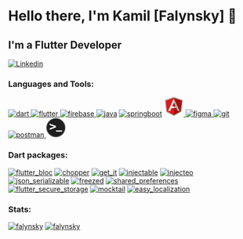 # Hello there, I'm Kamil [Falynsky] 👋
## I'm a Flutter Developer
[![Linkedin](https://img.shields.io/badge/linkedin-%230077B5.svg?&style=for-the-badge&logo=linkedin&logoColor=white)](https://www.linkedin.com/in/kamil-falinski/)

### Languages and Tools:

<a href="https://dart.dev" target="_blank" rel="noreferrer"> <img src="https://www.vectorlogo.zone/logos/dartlang/dartlang-icon.svg" alt="dart" width="40" height="40" /> </a>
<a href="https://flutter.dev" target="_blank" rel="noreferrer"> <img src="https://www.vectorlogo.zone/logos/flutterio/flutterio-icon.svg" alt="flutter" width="40" height="40" /> </a> 
<a href="https://firebase.google.com/" target="_blank" rel="noreferrer"> <img src="https://www.vectorlogo.zone/logos/firebase/firebase-icon.svg" alt="firebase" width="40" height="40" /> </a> 
<a href="https://www.java.com/pl/" target="_blank" rel="noreferrer"><img src="https://static.vecteezy.com/system/resources/previews/019/899/953/original/java-free-download-free-png.png"  alt="java" width="40" height="40"  /></a>
<a href="https://spring.io/projects/spring-boot" target="_blank" rel="noreferrer"><img src="https://i0.wp.com/indiciatraining.com/wp-content/uploads/2020/05/spring-boot-logo.png?fit=800%2C718&ssl=1"  alt="springboot" width="40" height="40"  /></a>
<a href="https://angular.io/" target="_blank" rel="noreferrer"> <img src="https://github.com/devicons/devicon/blob/master/icons/angularjs/angularjs-original.svg" alt="angular" width="40" height="40" /> </a> 
<a href="https://www.figma.com/" target="_blank" rel="noreferrer"> <img src="https://www.vectorlogo.zone/logos/figma/figma-icon.svg" alt="figma" width="40" height="40" /> </a> 
<a href="https://git-scm.com/" target="_blank" rel="noreferrer"> <img src="https://www.vectorlogo.zone/logos/git-scm/git-scm-icon.svg" alt="git" width="40" height="40" /> </a> 
<a href="https://postman.com" target="_blank" rel="noreferrer"> <img  src="https://www.vectorlogo.zone/logos/getpostman/getpostman-icon.svg" alt="postman" width="40" height="40" /> </a> 
<a href="#" target="_blank" rel="noreferrer"><img src="https://raw.githubusercontent.com/github/explore/80688e429a7d4ef2fca1e82350fe8e3517d3494d/topics/terminal/terminal.png"  alt="postman" width="40" height="40" /></a> 

### Dart packages:
<a href="https://pub.dev/packages/flutter_bloc" target="blank"><img src="https://img.shields.io/badge/flutter_bloc-%230175C2.svg?style=for-the-badge&logo=dart&logoColor=white" alt="flutter_bloc" /></a>
<a href="https://pub.dev/packages/chopper" target="blank"><img src="https://img.shields.io/badge/chopper-%230175C2.svg?style=for-the-badge&logo=dart&logoColor=white" alt="chopper" /></a>
<a href="https://pub.dev/packages/get_it" target="blank"><img src="https://img.shields.io/badge/get_it-%230175C2.svg?style=for-the-badge&logo=dart&logoColor=white" alt="get_it" /></a>
<a href="https://pub.dev/packages/injectable" target="blank"><img src="https://img.shields.io/badge/injectable-%230175C2.svg?style=for-the-badge&logo=dart&logoColor=white" alt="injectable" /></a>
<a href="https://pub.dev/packages/injecteo" target="blank"><img src="https://img.shields.io/badge/injecteo-%230175C2.svg?style=for-the-badge&logo=dart&logoColor=white" alt="injecteo" /></a>
<a href="https://pub.dev/packages/json_serializable" target="blank"><img src="https://img.shields.io/badge/json_serializable-%230175C2.svg?style=for-the-badge&logo=dart&logoColor=white" alt="json_serializable" /></a>
<a href="https://pub.dev/packages/freezed" target="blank"><img src="https://img.shields.io/badge/freezed-%230175C2.svg?style=for-the-badge&logo=dart&logoColor=white" alt="freezed" /></a>
<a href="https://pub.dev/packages/shared_preferences" target="blank"><img src="https://img.shields.io/badge/shared_preferences-%230175C2.svg?style=for-the-badge&logo=dart&logoColor=white" alt="shared_preferences" /></a>
<a href="https://pub.dev/packages/flutter_secure_storage" target="blank"><img src="https://img.shields.io/badge/flutter_secure_storage-%230175C2.svg?style=for-the-badge&logo=dart&logoColor=white" alt="flutter_secure_storage" /></a>
<a href="https://pub.dev/packages/mocktail" target="blank"><img src="https://img.shields.io/badge/mocktail-%230175C2.svg?style=for-the-badge&logo=dart&logoColor=white" alt="mocktail" /></a>
<a href="https://pub.dev/packages/easy_localization" target="blank"><img src="https://img.shields.io/badge/easy_localization-%230175C2.svg?style=for-the-badge&logo=dart&logoColor=white" alt="easy_localization" /></a>

### Stats:
<a href="https://github.com/anuraghazra/github-readme-stats"><img alt="falynsky" src="https://github-readme-stats.vercel.app/api?username=Falynsky&count_private=true&show_icons=true&theme=darcula&hide=prs,issues&custom_title=Falynsky%20GitHub%20Stats" height="182px" width="385rem" /></a> 
<a href="https://github.com/anuraghazra/github-readme-stats"><img alt="falynsky" src="https://github-readme-stats.vercel.app/api/top-langs/?username=Falynsky&langs_count=4&layout=compact&hide=swift,Objective-C,kotlin&theme=darcula&exclude_repo=pznu,oldCuban" height="182px"  width="270rem"/></a>
